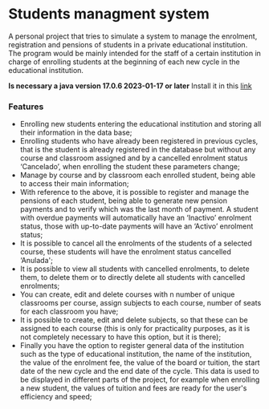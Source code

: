 # Students managment system
A personal project that tries to simulate a system to manage the enrolment, registration and pensions of students in a private educational institution.
The program would be mainly intended for the staff of a certain institution in charge of enrolling students at the beginning of each new cycle in the educational institution. 

**Is necessary a java version 17.0.6 2023-01-17 or later**
Install it in this [link](https://www.oracle.com/java/technologies/javase/jdk17-archive-downloads.html)

### Features

- Enrolling new students entering the educational institution and storing all their information in the data base;
- Enrolling students who have already been registered in previous cycles, that is the student is already registered in the database but without any course and classroom assigned and by a cancelled enrolment status ‘Cancelado’, when enrolling the student these parameters change;
- Manage by course and by classroom each enrolled student, being able to access their main information;
- With reference to the above, it is possible to register and manage the pensions of each student, being able to generate new pension payments and to verify which was the last month of payment.  A student with overdue payments will automatically have an ‘Inactivo’ enrolment status, those with up-to-date payments will have an ‘Activo’ enrolment status;
- It is possible to cancel all the enrolments of the students of a selected course, these students will have the enrolment status cancelled ‘Anulada';
- It is possible to view all students with cancelled enrolments, to delete them, to delete them or to directly delete all students with cancelled enrolments;
- You can create, edit and delete courses with n number of unique classrooms per course, assign subjects to each course, number of seats for each classroom you have;
- It is possible to create, edit and delete subjects, so that these can be assigned to each course (this is only for practicality purposes, as it is not completely necessary to have this option, but it is there);
- Finally you have the option to register general data of the institution such as the type of educational institution, the name of the institution, the value of the enrolment fee, the value of the board or tuition, the start date of the new cycle and the end date of the cycle. This data is used to be displayed in different parts of the project, for example when enrolling a new student, the values of tuition and fees are ready for the user's efficiency and speed;
